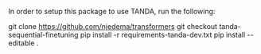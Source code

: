 In order to setup this package to use TANDA, run the following:

git clone https://github.com/njedema/transformers
git checkout tanda-sequential-finetuning
pip install -r requirements-tanda-dev.txt
pip install --editable .

